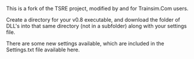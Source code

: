 This is a fork of the TSRE project, modified by and for Trainsim.Com users.

Create a directory for your v0.8 executable, and download the folder of DLL's into that same directory (not in a subfolder) along with your settings file.

There are some new settings available, which are included in the Settings.txt file available here.
